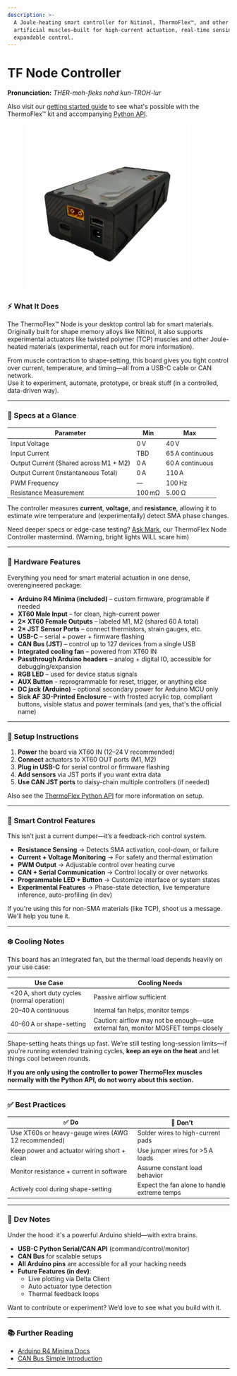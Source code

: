 ```yaml
---
description: >-
  A Joule-heating smart controller for Nitinol, ThermoFlex™, and other
  artificial muscles—built for high-current actuation, real-time sensing, and
  expandable control.
---
```


# TF Node Controller

**Pronunciation:** _THER-moh-fleks nohd kun-TROH-lur_

Also visit our [getting started guide](../../tutorials/thermoflex-tm/getting-started-with-our-evaluation-kit.md) to see what's possible with the ThermoFlex™ kit and accompanying [Python API](../../software/thermoflex-tm-python-api.md).

<figure><img src="../../.gitbook/assets/IMG_2907_edited_edited.png" alt="" width="375"><figcaption></figcaption></figure>

### ⚡ What It Does

The ThermoFlex™ Node is your desktop control lab for smart materials. Originally built for shape memory alloys like Nitinol, it also supports experimental actuators like twisted polymer (TCP) muscles and other Joule-heated materials (experimental, reach out for more information).

From muscle contraction to shape-setting, this board gives you tight control over current, temperature, and timing—all from a USB-C cable or CAN network.\
Use it to experiment, automate, prototype, or break stuff (in a controlled, data-driven way).

***

### 🧪 Specs at a Glance

| Parameter                              | Min    | Max             |
| -------------------------------------- | ------ | --------------- |
| Input Voltage                          | 0 V    | 40 V            |
| Input Current                          | TBD    | 65 A continuous |
| Output Current (Shared across M1 + M2) | 0 A    | 60 A continuous |
| Output Current (Instantaneous Total)   | 0 A    | 110 A           |
| PWM Frequency                          | —      | 100 Hz          |
| Resistance Measurement                 | 100 mΩ | 5.00 Ω          |

The controller measures **current**, **voltage**, and **resistance**, allowing it to estimate wire temperature and (experimentally) detect SMA phase changes.

Need deeper specs or edge-case testing? [Ask Mark](mailto:mark@deltaroboticsinc.com), our ThermoFlex Node Controller mastermind. (Warning, bright lights WILL scare him)

***

### 🧩 Hardware Features

Everything you need for smart material actuation in one dense, overengineered package:

* **Arduino R4 Minima (included)** – custom firmware, programable if needed
* **XT60 Male Input** – for clean, high-current power
* **2× XT60 Female Outputs** – labeled M1, M2 (shared 60 A total)
* **2× JST Sensor Ports** – connect thermistors, strain gauges, etc.
* **USB-C** – serial + power + firmware flashing
* **CAN Bus (JST)** – control up to 127 devices from a single USB
* **Integrated cooling fan** – powered from XT60 IN
* **Passthrough Arduino headers** – analog + digital IO, accessible for debugging/expansion
* **RGB LED** – used for device status signals
* **AUX Button** – reprogrammable for reset, trigger, or anything else
* **DC jack (Arduino)** – optional secondary power for Arduino MCU only
* **Sick AF 3D-Printed Enclosure** – with frosted acrylic top, compliant buttons, visible status and power terminals (and yes, that's the official name)

***

### 🔌 Setup Instructions

1. **Power** the board via XT60 IN (12–24 V recommended)
2. **Connect** actuators to XT60 OUT ports (M1, M2)
3. **Plug in USB-C** for serial control or firmware flashing
4. **Add sensors** via JST ports if you want extra data
5. **Use CAN JST ports** to daisy-chain multiple controllers (if needed)

Also see the [ThermoFlex Python API](../../software/thermoflex-tm-python-api.md) for more information on setup.

***

### 🧠 Smart Control Features

This isn’t just a current dumper—it’s a feedback-rich control system.

* **Resistance Sensing** → Detects SMA activation, cool-down, or failure
* **Current + Voltage Monitoring** → For safety and thermal estimation
* **PWM Output** → Adjustable control over heating curve
* **CAN + Serial Communication** → Control locally or over networks
* **Programmable LED + Button** → Customize interface or system states
* **Experimental Features** → Phase-state detection, live temperature inference, auto-profiling (in dev)

If you're using this for non-SMA materials (like TCP), shoot us a message. We'll help you tune it.

***

### ❄️ Cooling Notes

This board has an integrated fan, but the thermal load depends heavily on your use case:

| Use Case                                    | Cooling Needs                                                                     |
| ------------------------------------------- | --------------------------------------------------------------------------------- |
| <20 A, short duty cycles (normal operation) | Passive airflow sufficient                                                        |
| 20–40 A continuous                          | Internal fan helps, monitor temps                                                 |
| 40–60 A or shape-setting                    | Caution: airflow may not be enough—use external fan, monitor MOSFET temps closely |

Shape-setting heats things up fast. We’re still testing long-session limits—if you're running extended training cycles, **keep an eye on the heat** and let things cool between rounds.

**If you are only using the controller to power ThermoFlex muscles normally with the Python API, do not worry about this section.**

***

### ✅ Best Practices

| ✅ Do                                                | 🚫 Don’t                                     |
| --------------------------------------------------- | -------------------------------------------- |
| Use XT60s or heavy-gauge wires (AWG 12 recommended) | Solder wires to high-current pads            |
| Keep power and actuator wiring short + clean        | Use jumper wires for >5 A loads              |
| Monitor resistance + current in software            | Assume constant load behavior                |
| Actively cool during shape-setting                  | Expect the fan alone to handle extreme temps |

***

### 🧰 Dev Notes

Under the hood: it's a powerful Arduino shield—with extra brains.

* **USB-C Python Serial/CAN API** (command/control/monitor)
* **CAN Bus** for scalable setups
* **All Arduino pins** are accessible for all your hacking needs
* **Future Features (in dev)**:
  * Live plotting via Delta Client
  * Auto actuator type detection
  * Thermal feedback loops

Want to contribute or experiment? We’d love to see what you build with it.

***

### 📚 Further Reading

* [Arduino R4 Minima Docs](https://docs.arduino.cc/hardware/uno-r4-minima)
* [CAN Bus Simple Introduction](https://www.csselectronics.com/pages/can-bus-simple-intro-tutorial)

***
